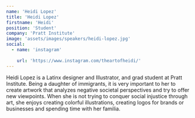 ```yaml
---
name: 'Heidi Lopez'
title: 'Heidi Lopez'
firstname: 'Heidi'
position: 'Student'
company: 'Pratt Institute'
image: 'assets/images/speakers/heidi-lopez.jpg'
social:
  - name: 'instagram'
    
    url: 'https://www.instagram.com/theartofheidi/'
---
```


Heidi Lopez is a Latinx designer and Illustrator, and grad student at Pratt Institute. Being a daughter of immigrants, it is very important to her to create artwork that analyzes negative societal perspectives and try to offer new viewpoints. When she is not trying to conquer social injustice through art, she enjoys creating colorful illustrations, creating logos for brands or businesses and spending time with her familia.
